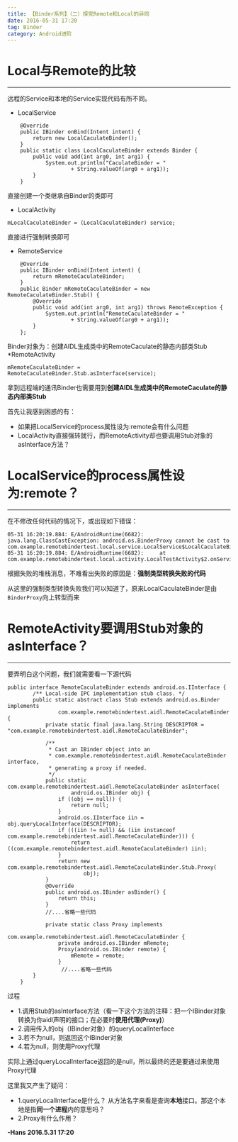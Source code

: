 ```yaml
---
title: 【Binder系列】（二）探究Remote和Local的异同
date: 2016-05-31 17:20
tag: Binder
category: Android进阶
---
```

<!-- more -->
# Local与Remote的比较
****
远程的Service和本地的Service实现代码有所不同。
* LocalService
```
    @Override
    public IBinder onBind(Intent intent) {
        return new LocalCaculateBinder();
    }
    public static class LocalCaculateBinder extends Binder {
        public void add(int arg0, int arg1) {
            System.out.println("CaculateBinder = "
                    + String.valueOf(arg0 + arg1));
        }
    }  
```
直接创建一个类继承自Binder的类即可
* LocalActivity
```
mLocalCaculateBinder = (LocalCaculateBinder) service;  
```
直接进行强制转换即可
* RemoteService
```
    @Override
    public IBinder onBind(Intent intent) {
        return mRemoteCaculateBinder;
    }
    public Binder mRemoteCaculateBinder = new RemoteCaculateBinder.Stub() {
        @Override
        public void add(int arg0, int arg1) throws RemoteException {
            System.out.println("RemoteCaculateBinder = "
                    + String.valueOf(arg0 + arg1));
        }
    };
```
Binder对象为：创建AIDL生成类中的RemoteCaculate的静态内部类Stub
*RemoteActivity
```
mRemoteCaculateBinder = RemoteCaculateBinder.Stub.asInterface(service);
```
拿到远程端的通讯Binder也需要用到**创建AIDL生成类中的RemoteCaculate的静态内部类Stub**

首先让我感到困惑的有：
* 如果把LocalService的process属性设为:remote会有什么问题
* LocalActivity直接强转就行，而RemoteActivity却也要调用Stub对象的asInterface方法？ 

# LocalService的process属性设为:remote？
****
在不修改任何代码的情况下，或出现如下错误：
```
05-31 16:20:19.884: E/AndroidRuntime(6682): java.lang.ClassCastException: android.os.BinderProxy cannot be cast to com.example.remotebindertest.local.service.LocalService$LocalCaculateBinder
05-31 16:20:19.884: E/AndroidRuntime(6682):     at com.example.remotebindertest.local.activity.LocalTestActivity$2.onServiceConnected(LocalTestActivity.java:59)
```
根据失败的堆栈消息，不难看出失败的原因是：**强制类型转换失败的代码**

从这里的强制类型转换失败我们可以知道了，原来LocalCaculateBinder是由`BinderProxy`向上转型而来

# RemoteActivity要调用Stub对象的asInterface？
****
要弄明白这个问题，我们就需要看一下源代码
```
public interface RemoteCaculateBinder extends android.os.IInterface {
        /** Local-side IPC implementation stub class. */
        public static abstract class Stub extends android.os.Binder implements
                com.example.remotebindertest.aidl.RemoteCaculateBinder {
            private static final java.lang.String DESCRIPTOR = "com.example.remotebindertest.aidl.RemoteCaculateBinder";
           
            /**
             * Cast an IBinder object into an
             * com.example.remotebindertest.aidl.RemoteCaculateBinder interface,
             * generating a proxy if needed.
             */
            public static com.example.remotebindertest.aidl.RemoteCaculateBinder asInterface(
                    android.os.IBinder obj) {
                if ((obj == null)) {
                    return null;
                }
                android.os.IInterface iin = obj.queryLocalInterface(DESCRIPTOR);
                if (((iin != null) && (iin instanceof com.example.remotebindertest.aidl.RemoteCaculateBinder))) {
                    return ((com.example.remotebindertest.aidl.RemoteCaculateBinder) iin);
                }
                return new com.example.remotebindertest.aidl.RemoteCaculateBinder.Stub.Proxy(
                        obj);
            }
            @Override
            public android.os.IBinder asBinder() {
                return this;
            }
            //....省略一些代码

            private static class Proxy implements
                    com.example.remotebindertest.aidl.RemoteCaculateBinder {
                private android.os.IBinder mRemote;
                Proxy(android.os.IBinder remote) {
                    mRemote = remote;
                }    
                 //....省略一些代码
        }
    }  
```
过程
* 1.调用Stub的asInterface方法（看一下这个方法的注释：把一个IBinder对象转换为你aidl声明的接口；在必要时**使用代理(Proxy)**）
* 2.调用传入的obj（IBinder对象）的queryLocalInterface
* 3.若不为null，则返回这个IBinder对象
* 4.若为null，则使用Proxy代理

实际上通过queryLocalInterface返回的是null，所以最终的还是要通过来使用Proxy代理

这里我又产生了疑问：
* 1.queryLocalInterface是什么？ 从方法名字来看是查询**本地**接口。那这个本地是指**同一个进程**内的意思吗？
* 2.Proxy有什么作用？

**-Hans 2016.5.31 17:20**